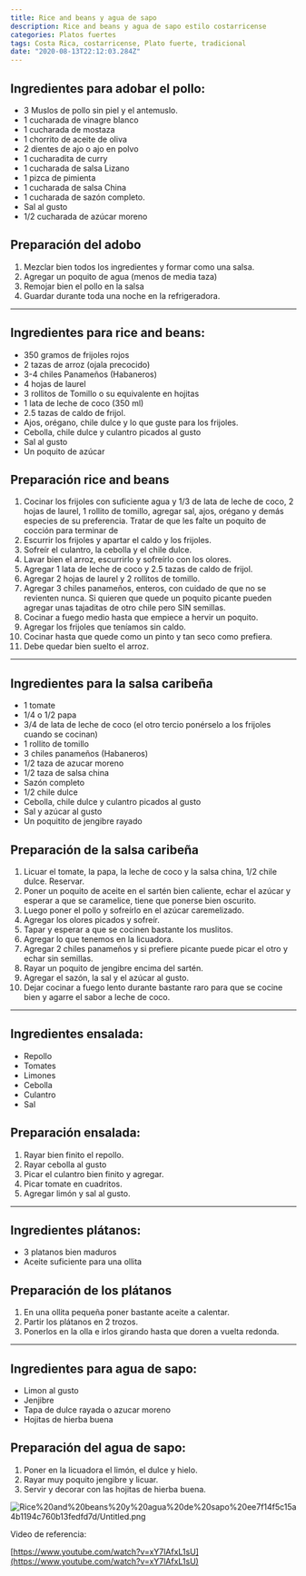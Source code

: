 ```yaml
---
title: Rice and beans y agua de sapo
description: Rice and beans y agua de sapo estilo costarricense
categories: Platos fuertes
tags: Costa Rica, costarricense, Plato fuerte, tradicional
date: "2020-08-13T22:12:03.284Z"
---
```


## Ingredientes para adobar el pollo:

- 3 Muslos de pollo sin piel y el antemuslo.
- 1 cucharada de vinagre blanco
- 1 cucharada de mostaza
- 1 chorrito de aceite de oliva
- 2 dientes de ajo o ajo en polvo
- 1 cucharadita de curry
- 1 cucharada de salsa Lizano
- 1 pizca de pimienta
- 1 cucharada de salsa China
- 1 cucharada de sazón completo.
- Sal al gusto
- 1/2 cucharada de azúcar moreno

## Preparación del adobo

1. Mezclar bien todos los ingredientes y formar como una salsa.
2. Agregar un poquito de agua (menos de media taza)
3. Remojar bien el pollo en la salsa
4. Guardar durante toda una noche en la refrigeradora.

---

## Ingredientes para rice and beans:

- 350 gramos de frijoles rojos
- 2 tazas de arroz (ojala precocido)
- 3-4 chiles Panameños  (Habaneros)
- 4 hojas de laurel
- 3 rollitos de Tomillo o su equivalente en hojitas
- 1 lata de leche de coco (350 ml)
- 2.5 tazas de caldo de frijol.
- Ajos, orégano, chile dulce y lo que guste para los frijoles.
- Cebolla, chile dulce y culantro picados al gusto
- Sal al gusto
- Un poquito de azúcar

## Preparación rice and beans

1. Cocinar los frijoles con suficiente agua y 1/3 de lata de leche de coco, 2 hojas de laurel, 1 rollito de tomillo, agregar sal,  ajos, orégano y demás especies de su preferencia. Tratar de que les falte un poquito de cocción para terminar de 
2. Escurrir los frijoles y apartar el caldo y los frijoles.
3. Sofreír el culantro, la cebolla y el chile dulce.
4. Lavar bien el arroz, escurrirlo y sofreírlo con los olores.
5. Agregar 1 lata de leche de coco y 2.5 tazas de caldo de frijol.
6. Agregar 2 hojas de laurel y 2 rollitos de tomillo.
7. Agregar 3 chiles panameños, enteros, con cuidado de que no se revienten nunca. Si quieren que quede un poquito picante pueden agregar unas tajaditas de otro chile pero SIN semillas.
8. Cocinar a fuego medio hasta que empiece a hervir un poquito. 
9. Agregar los frijoles que teníamos sin caldo.
10. Cocinar hasta que quede como un pinto y tan seco como prefiera.
11. Debe quedar bien suelto el arroz. 

---

## Ingredientes para la salsa caribeña

- 1 tomate
- 1/4 o 1/2  papa
- 3/4 de lata de leche de coco (el otro tercio ponérselo a los frijoles cuando se cocinan)
- 1 rollito de tomillo
- 3 chiles panameños (Habaneros)
- 1/2 taza de azucar moreno
- 1/2 taza de salsa china
- Sazón completo
- 1/2 chile dulce
- Cebolla, chile dulce y culantro picados al gusto
- Sal y azúcar al gusto
- Un poquitito de jengibre rayado

## Preparación de la salsa caribeña

1. Licuar el tomate, la papa, la leche de coco y la salsa china, 1/2 chile dulce. Reservar.
2. Poner un poquito de aceite en el sartén bien caliente, echar el azúcar y esperar a que se caramelice, tiene que ponerse bien oscurito.
3. Luego poner el pollo y sofreírlo en el azúcar caremelizado. 
4. Agregar los olores picados y sofreír.
5. Tapar y esperar a que se cocinen bastante los muslitos.
6. Agregar lo que tenemos en la licuadora.
7. Agregar 2 chiles panameños y si prefiere picante puede picar el otro y echar sin semillas.
8. Rayar un poquito de jengibre encima del sartén.
9. Agregar el sazón, la sal y el azúcar al gusto. 
10. Dejar cocinar a fuego lento durante bastante raro para que se cocine bien y agarre el sabor a leche de coco.

---

## Ingredientes ensalada:

- Repollo
- Tomates
- Limones
- Cebolla
- Culantro
- Sal

## Preparación ensalada:

1. Rayar bien finito el repollo.
2. Rayar cebolla al gusto
3. Picar el culantro bien finito y agregar.
4. Picar tomate en cuadritos.
5. Agregar limón y sal al gusto.

---

## Ingredientes plátanos:

- 3 platanos bien maduros
- Aceite suficiente para una ollita

## Preparación de los plátanos

1. En una ollita pequeña poner bastante aceite a calentar.
2. Partir los plátanos en 2 trozos.
3. Ponerlos en la olla e irlos girando hasta que doren a vuelta redonda.

---

## Ingredientes para agua de sapo:

- Limon al gusto
- Jenjibre
- Tapa de dulce rayada o azucar moreno
- Hojitas de hierba buena

## Preparación del agua de sapo:

1. Poner en la licuadora el limón, el dulce y hielo.
2. Rayar muy poquito jengibre y licuar.
3. Servir y decorar con las hojitas de hierba buena.

![Rice%20and%20beans%20y%20agua%20de%20sapo%20ee7f14f5c15a4b1194c760b13fedfd7d/Untitled.png](Rice%20and%20beans%20y%20agua%20de%20sapo%20ee7f14f5c15a4b1194c760b13fedfd7d/Untitled.png)

Video de referencia:

[https://www.youtube.com/watch?v=xY7lAfxL1sU](https://www.youtube.com/watch?v=xY7lAfxL1sU)